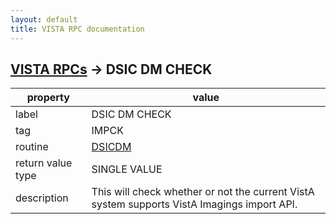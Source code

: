 ```yaml
---
layout: default
title: VISTA RPC documentation
---
```




## [VISTA RPCs](TableOfContent.md) &#8594; DSIC DM CHECK 

 property | value 
--- | --- 
 label | DSIC DM CHECK
 tag | IMPCK
 routine | [DSICDM](http://code.osehra.org/dox/Routine_DSICDM_source.html)
 return value type | SINGLE VALUE
 description | This will check whether or not the current VistA system supports VistA Imagings import API.